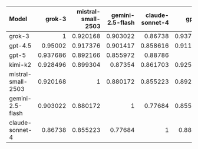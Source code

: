 | Model              |   grok-3 |   mistral-small-2503 |   gemini-2.5-flash |   claude-sonnet-4 |    gpt-5 |   gpt-4.5 |   kimi-k2 |     SUM |
|:-------------------|---------:|---------------------:|-------------------:|------------------:|---------:|----------:|----------:|--------:|
| grok-3             | 1        |             0.920168 |           0.903022 |          0.86738  | 0.937686 |  0.95002  |  0.928496 | 6.50677 |
| gpt-4.5            | 0.95002  |             0.917376 |           0.901417 |          0.858616 | 0.911962 |  1        |  0.920769 | 6.46016 |
| gpt-5              | 0.937686 |             0.892166 |           0.855972 |          0.88786  | 1        |  0.911962 |  0.925649 | 6.41129 |
| kimi-k2            | 0.928496 |             0.899304 |           0.87354  |          0.861703 | 0.925649 |  0.920769 |  1        | 6.40946 |
| mistral-small-2503 | 0.920168 |             1        |           0.880172 |          0.855223 | 0.892166 |  0.917376 |  0.899304 | 6.36441 |
| gemini-2.5-flash   | 0.903022 |             0.880172 |           1        |          0.77684  | 0.855972 |  0.901417 |  0.87354  | 6.19096 |
| claude-sonnet-4    | 0.86738  |             0.855223 |           0.77684  |          1        | 0.88786  |  0.858616 |  0.861703 | 6.10762 |